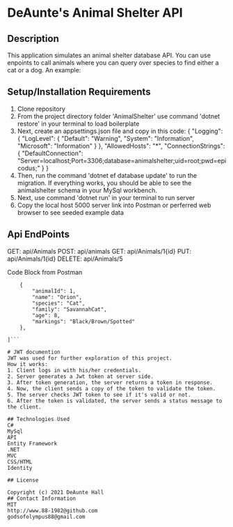 # DeAunte's Animal Shelter API
## Description 
This application simulates an animal shelter database API. You can use enpoints to call animals where you can query over species to find either a cat or a dog. An example:






## Setup/Installation Requirements
1. Clone repository
2. From the project directory folder 'AnimalShelter' use command 'dotnet restore' in your terminal to load boilerplate
3. Next, create an appsettings.json file and copy in this code: { "Logging": { "LogLevel": { "Default": "Warning", "System": "Information", "Microsoft": "Information" } }, "AllowedHosts": "*", "ConnectionStrings": { "DefaultConnection": "Server=localhost;Port=3306;database=animalshelter;uid=root;pwd=epicodus;" } }
4. Then, run the command 'dotnet ef database update' to run the migration. If everything works, you should be able to see the animalshelter schema in your MySql workbench.
5. Next, use command 'dotnet run' in your terminal to run server
6. Copy the local host 5000 server link into Postman or perferred web browser to see seeded example data
## Api EndPoints
GET: api/Animals
POST: api/animals
GET: api/Animals/1{id}
PUT: api/Animals/1{id}
DELETE: api/Animals/5

Code Block from Postman
```[
    {
        "animalId": 1,
        "name": "Orion",
        "species": "Cat",
        "family": "SavannahCat",
        "age": 8,
        "markings": "Black/Brown/Spotted"
    },
    
]```

# JWT documention
JWT was used for further exploration of this project.
How it works: 
1. Client logs in with his/her credentials.
2. Server generates a Jwt token at server side. 
3. After token generation, the server returns a token in response.
4. Now, the client sends a copy of the token to validate the token. 
5. The server checks JWT token to see if it's valid or not.
6. After the token is validated, the server sends a status message to the client.

## Technologies Used
C#
MySql
API
Entity Framework
.NET
MVC
CSS/HTML
Identity

## License

Copyright (c) 2021 DeAunte Hall
## Contact Information
MIT
http://www.88-1982@github.com
godsofolympus88@gmail.com	


